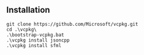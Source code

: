 ## Installation

```
git clone https://github.com/Microsoft/vcpkg.git
cd .\vcpkg\
.\bootstrap-vcpkg.bat
.\vcpkg install jsoncpp
.\vcpkg install sfml
```